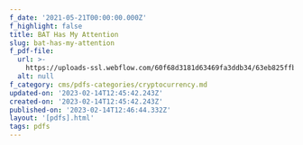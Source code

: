 ```yaml
---
f_date: '2021-05-21T00:00:00.000Z'
f_highlight: false
title: BAT Has My Attention
slug: bat-has-my-attention
f_pdf-file:
  url: >-
    https://uploads-ssl.webflow.com/60f68d3181d63469fa3ddb34/63eb825ffb29e1598e49a97d_BAT%20Has%20My%20Attention.pdf
  alt: null
f_category: cms/pdfs-categories/cryptocurrency.md
updated-on: '2023-02-14T12:45:42.243Z'
created-on: '2023-02-14T12:45:42.243Z'
published-on: '2023-02-14T12:46:44.332Z'
layout: '[pdfs].html'
tags: pdfs
---
```



